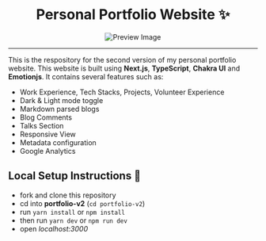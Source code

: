<div align="center">
<h1>Personal Portfolio Website ✨</h1>
<img src="https://res.cloudinary.com/pritish007/image/upload/v1645051084/Personal%20Portfolio/Screenshot_2022-02-17_at_4.07.01_AM_dtt0oo.png" alt="Preview Image" />
</div>

---

This is the respository for the second version of my personal portfolio website. This website is built using **Next.js**, **TypeScript**, **Chakra UI** and **Emotionjs**. It contains several features such as:

- Work Experience, Tech Stacks, Projects, Volunteer Experience
- Dark & Light mode toggle
- Markdown parsed blogs
- Blog Comments
- Talks Section
- Responsive View
- Metadata configuration
- Google Analytics

## Local Setup Instructions :rocket:
- fork and clone this repository
- cd into **portfolio-v2** (`cd portfolio-v2`)
- run `yarn install` or `npm install`
- then run `yarn dev` or `npm run dev`
- open _localhost:3000_
